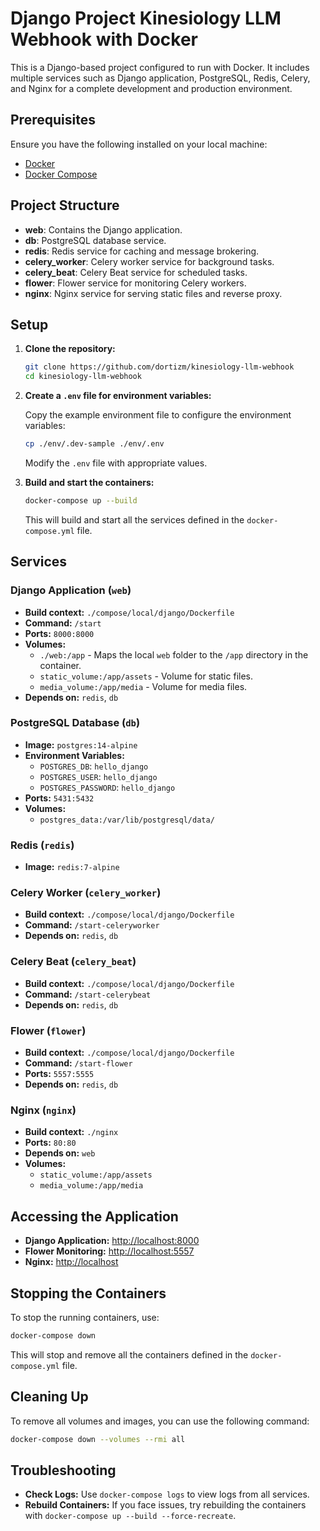 
# Django Project Kinesiology LLM Webhook with Docker

This is a Django-based project configured to run with Docker. It includes multiple services such as Django application, PostgreSQL, Redis, Celery, and Nginx for a complete development and production environment.

## Prerequisites

Ensure you have the following installed on your local machine:

- [Docker](https://www.docker.com/get-started)
- [Docker Compose](https://docs.docker.com/compose/install/)

## Project Structure

- **web**: Contains the Django application.
- **db**: PostgreSQL database service.
- **redis**: Redis service for caching and message brokering.
- **celery_worker**: Celery worker service for background tasks.
- **celery_beat**: Celery Beat service for scheduled tasks.
- **flower**: Flower service for monitoring Celery workers.
- **nginx**: Nginx service for serving static files and reverse proxy.

## Setup

1. **Clone the repository:**

   ```bash
   git clone https://github.com/dortizm/kinesiology-llm-webhook
   cd kinesiology-llm-webhook
   ```

2. **Create a `.env` file for environment variables:**

   Copy the example environment file to configure the environment variables:

   ```bash
   cp ./env/.dev-sample ./env/.env
   ```

   Modify the `.env` file with appropriate values.

3. **Build and start the containers:**

   ```bash
   docker-compose up --build
   ```

   This will build and start all the services defined in the `docker-compose.yml` file.

## Services

### Django Application (`web`)

- **Build context:** `./compose/local/django/Dockerfile`
- **Command:** `/start`
- **Ports:** `8000:8000`
- **Volumes:**
  - `./web:/app` - Maps the local `web` folder to the `/app` directory in the container.
  - `static_volume:/app/assets` - Volume for static files.
  - `media_volume:/app/media` - Volume for media files.
- **Depends on:** `redis`, `db`

### PostgreSQL Database (`db`)

- **Image:** `postgres:14-alpine`
- **Environment Variables:**
  - `POSTGRES_DB`: `hello_django`
  - `POSTGRES_USER`: `hello_django`
  - `POSTGRES_PASSWORD`: `hello_django`
- **Ports:** `5431:5432`
- **Volumes:**
  - `postgres_data:/var/lib/postgresql/data/`

### Redis (`redis`)

- **Image:** `redis:7-alpine`

### Celery Worker (`celery_worker`)

- **Build context:** `./compose/local/django/Dockerfile`
- **Command:** `/start-celeryworker`
- **Depends on:** `redis`, `db`

### Celery Beat (`celery_beat`)

- **Build context:** `./compose/local/django/Dockerfile`
- **Command:** `/start-celerybeat`
- **Depends on:** `redis`, `db`

### Flower (`flower`)

- **Build context:** `./compose/local/django/Dockerfile`
- **Command:** `/start-flower`
- **Ports:** `5557:5555`
- **Depends on:** `redis`, `db`

### Nginx (`nginx`)

- **Build context:** `./nginx`
- **Ports:** `80:80`
- **Depends on:** `web`
- **Volumes:**
  - `static_volume:/app/assets`
  - `media_volume:/app/media`

## Accessing the Application

- **Django Application:** [http://localhost:8000](http://localhost:8000)
- **Flower Monitoring:** [http://localhost:5557](http://localhost:5557)
- **Nginx:** [http://localhost](http://localhost)

## Stopping the Containers

To stop the running containers, use:

```bash
docker-compose down
```

This will stop and remove all the containers defined in the `docker-compose.yml` file.

## Cleaning Up

To remove all volumes and images, you can use the following command:

```bash
docker-compose down --volumes --rmi all
```

## Troubleshooting

- **Check Logs:** Use `docker-compose logs` to view logs from all services.
- **Rebuild Containers:** If you face issues, try rebuilding the containers with `docker-compose up --build --force-recreate`.
